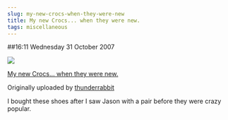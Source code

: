 ```yaml
---
slug: my-new-crocs-when-they-were-new
title: My new Crocs... when they were new.
tags: miscellaneous
---
```


##16:11 Wednesday 31 October 2007

[![](http://farm3.static.flickr.com/2418/1807014033_4617d244f4.jpg)](http://www.flickr.com/photos/thunderrabbit/1807014033/)


[My new Crocs... when they were new.](http://www.flickr.com/photos/thunderrabbit/1807014033/)

Originally uploaded by [thunderrabbit](http://www.flickr.com/people/thunderrabbit/)



I bought these shoes after I saw Jason with a pair before they were crazy popular.
  

